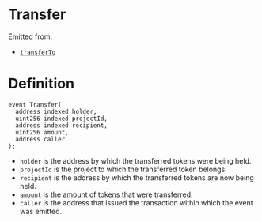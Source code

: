 # Transfer

Emitted from:

* [`transferTo`](../write/transferto.md)

# Definition

```solidity
event Transfer(
  address indexed holder,
  uint256 indexed projectId,
  address indexed recipient,
  uint256 amount,
  address caller
);
```

* `holder` is the address by which the transferred tokens were being held.
* `projectId` is the project to which the transferred token belongs.
* `recipient` is the address by which the transferred tokens are now being held.
* `amount` is the amount of tokens that were transferred.
* `caller` is the address that issued the transaction within which the event was emitted.

